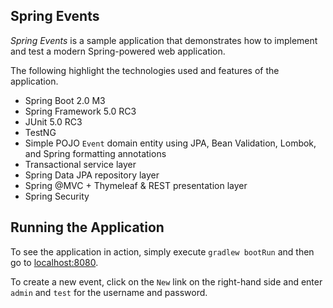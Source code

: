 ## Spring Events

_Spring Events_ is a sample application that demonstrates how to implement and test a modern Spring-powered web application.

The following highlight the technologies used and features of the application.

* Spring Boot 2.0 M3
* Spring Framework 5.0 RC3
* JUnit 5.0 RC3
* TestNG
* Simple POJO `Event` domain entity using JPA, Bean Validation, Lombok, and Spring formatting annotations
* Transactional service layer
* Spring Data JPA repository layer
* Spring @MVC + Thymeleaf & REST presentation layer
* Spring Security

## Running the Application

To see the application in action, simply execute `gradlew bootRun` and then go to [localhost:8080](http://localhost:8080/).

To create a new event, click on the `New` link on the right-hand side and enter `admin` and `test` for the username and password.
